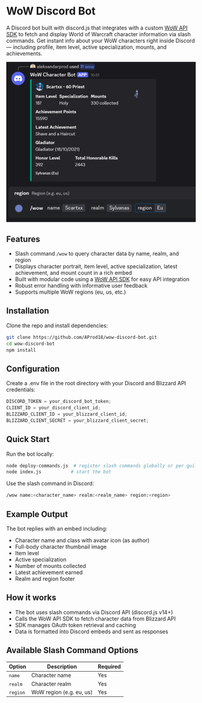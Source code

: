# WoW Discord Bot

A Discord bot built with discord.js that integrates with a custom [WoW API SDK](https://www.npmjs.com/package/wow-api-sdk?activeTab=readme) to fetch and display World of Warcraft character information via slash commands.
Get instant info about your WoW characters right inside Discord — including profile, item level, active specialization, mounts, and achievements.

![Bot Demo](./image1.png)

## Features

- Slash command `/wow` to query character data by name, realm, and region
- Displays character portrait, item level, active specialization, latest achievement, and mount count in a rich embed
- Built with modular code using a [WoW API SDK](https://www.npmjs.com/package/wow-api-sdk?activeTab=readme) for easy API integration
- Robust error handling with informative user feedback
- Supports multiple WoW regions (eu, us, etc.)

## Installation

Clone the repo and install dependencies:

```bash
git clone https://github.com/AProd18/wow-discord-bot.git
cd wow-discord-bot
npm install
```

## Configuration

Create a .env file in the root directory with your Discord and Blizzard API credentials:

```jsx
DISCORD_TOKEN = your_discord_bot_token;
CLIENT_ID = your_discord_client_id;
BLIZZARD_CLIENT_ID = your_blizzard_client_id;
BLIZZARD_CLIENT_SECRET = your_blizzard_client_secret;
```

## Quick Start

Run the bot locally:

```bash
node deploy-commands.js  # register slash commands globally or per guild
node index.js           # start the bot

```

Use the slash command in Discord:

```bash
/wow name:<character_name> realm:<realm_name> region:<region>

```

## Example Output

The bot replies with an embed including:

- Character name and class with avatar icon (as author)
- Full-body character thumbnail image
- Item level
- Active specialization
- Number of mounts collected
- Latest achievement earned
- Realm and region footer

## How it works

- The bot uses slash commands via Discord API (discord.js v14+)
- Calls the WoW API SDK to fetch character data from Blizzard API
- SDK manages OAuth token retrieval and caching
- Data is formatted into Discord embeds and sent as responses

## Available Slash Command Options

| Option   | Description              | Required |
| -------- | ------------------------ | -------- |
| `name`   | Character name           | Yes      |
| `realm`  | Character realm          | Yes      |
| `region` | WoW region (e.g. eu, us) | Yes      |
